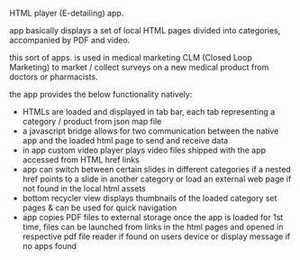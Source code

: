 HTML player (E-detailing) app.

app basically displays a set of local HTML pages divided into categories, accompanied by PDF and
video.

this sort of apps. is used in medical marketing CLM (Closed Loop Marketing) to market / collect surveys
on a new medical product from doctors or pharmacists.

the app provides the below functionality natively:

- HTMLs are loaded and displayed in tab bar, each tab representing a category / product from json map file
- a javascript bridge allows for two communication between the native app and the loaded html page
  to send and receive data
- in app custom video player plays video files shipped with the app accessed from HTML <a></a> href links
- app can switch between certain slides in different categories if  a nested href <a> points to a slide
  in another category or load an external web page if not found in the local html assets
- bottom recycler view displays thumbnails of the loaded category set pages & can be used for quick navigation
- app copies PDF files to external storage once the app is loaded for 1st time, files can be launched from
  links in the html pages and opened in respective pdf file reader if found on users device or display message if no apps found